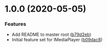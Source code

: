 # 1.0.0 (2020-05-05)


### Features

* Add README to master root ([b79d2eb](https://github.com/adrenak/mediaplayer/commit/b79d2eb366455b5825616a836397b2a934607811))
* Initial feature set for IMediaPlayer ([b09dac8](https://github.com/adrenak/mediaplayer/commit/b09dac81bfdca0dc907b3c0f6072298b895cc33c))
